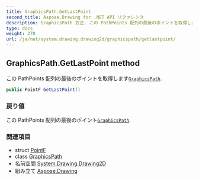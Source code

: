```yaml
---
title: GraphicsPath.GetLastPoint
second_title: Aspose.Drawing for .NET API リファレンス
description: GraphicsPath 方法. この PathPoints 配列の最後のポイントを取得しますGraphicsPath.
type: docs
weight: 270
url: /ja/net/system.drawing.drawing2d/graphicspath/getlastpoint/
---
```

## GraphicsPath.GetLastPoint method

この PathPoints 配列の最後のポイントを取得します[`GraphicsPath`](../).

```csharp
public PointF GetLastPoint()
```

### 戻り値

この PathPoints 配列の最後のポイント[`GraphicsPath`](../).

### 関連項目

* struct [PointF](../../../system.drawing/pointf/)
* class [GraphicsPath](../)
* 名前空間 [System.Drawing.Drawing2D](../../graphicspath/)
* 組み立て [Aspose.Drawing](../../../)



